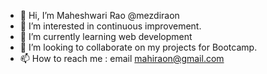 - 👋 Hi, I’m Maheshwari Rao @mezdiraon
- 👀 I’m interested in continuous improvement.
- 🌱 I’m currently learning web development
- 💞️ I’m looking to collaborate on my projects for Bootcamp.
- 📫 How to reach me : email mahiraon@gmail.com

<!---
mezdiraon/mezdiraon is a ✨ special ✨ repository because its `README.md` (this file) appears on your GitHub profile.
You can click the Preview link to take a look at your changes.
--->

